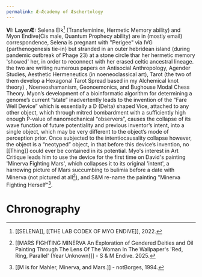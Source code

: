 ```yaml
---
permalink: Æ-Æcademy of Æschertology
---
```

**VI:** 
			**LayerÆ:** Selena Elk[^S] (Transfeminine, Hermetic Memory ability) and Myon Endive(Cis male, Quantum Prophecy ability)  are in (mostly email) correspondence, Selena is pregnant with "Perigee" via IVG {parthenogenesis tie-in} but stranded in an outer hebridean island (during pandemic outbreak of Phage 23) at a stone circle thar her hermetic memory 'showed' her, in order to reconnect with her erased celtic ancestral lineage.  the two are writing numerous papers on Antisocial Anthropology, Agender Studies, Aesthetic Hermeneutics (in noeneoclassical art), Tarot (the two of them develop a Hexagonal Tarot Spread based in my Alchemical knot theory) , Noeneoshamanism, Geonoemonics, and Bughouse Modal Chess Theory. Myon’s development of a bioinformatic algorithm  for determining a genome’s current “state” inadvertently leads to the invention of the “Fare Well Device” which is essentially a D (Delta) shaped Vice, attached to any other object, which through mitred bombardment with a sufficiently high enough P-value of nanomechanical “observers”, causes the collapse of its wave function of future potentiality and previous inventor’s intent, into a single object, which may be very different to the object’s mode of perception prior. Once subjected to the intentiocausality collapse however, the object is a “neotyped” object, in that before this device’s invention, no [[Thing]] could ever be contained in its potential. Myo's interest in Art Critique leads him to use the device for the first time on David's painting 'Minerva Fighting Mars', which collapses it to its original 'intent', a harrowing picture of Mars succumbing to bulimia before a date with Minerva (not pictured at all[^a]), and S&M re-name the painting "Minerva Fighting Herself"[^f]. 
# Chronography

[^a]: [[MARS FIGHTING MINERVA An Exploration of Gendered Deities and Oil Painting Through The Lens Of The Woman In The Wallpaper's 'Red, Ring, Parallel' (Year Unknown)]] - S & M Endive. 2025.
[^f]: [[M is for Mahler, Minerva, and Mars.]] - notBorges, 1994.
[^S]: [[SELENA]], [[THE LAB CODEX OF MYO ENDIVE]], 2022.

